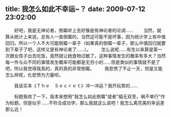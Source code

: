 title: 我怎么如此不幸运~？
date: 2009-07-12 23:02:00
---

　　好吧，我是无神论者，倒霉听上去好像是有神论者的论调……
　　当然，就算从统计上来说，总有人一直倒霉的，当然这可能不是坏事，因为统计学上有中值回归，所以一个人不大可能倒霉一辈子（如果真的倒霉一辈子，那么中值回归就要到下辈子了吧，这样又是有神论者了……）。
　　怎么说呢……有生以来算是第一次跟女孩子出去吃饭，竟然就让她食物过敏了。这种事情发生的概率有多大？当然每一件与众不同的事情发生概率可能都是无穷小的……但是类似的事情就不是了吧，所以我觉得我真的，真的真的非常倒霉。
 　　我悲愤了不止一天，但是又能怎么样呢，化悲愤为力量呗。

　　我该买本《Ｔｈｅ　Ｓｅｃｒｅｔ》冲一冲运？我开玩笑的……

　　标题我改了一下，我本来想用"我怎么如此倒霉"或者"福无双至，祸不单行"作为标题，但是似乎……不符合成功学，那么我就这么说吧！我怎么离完美的幸运差那么远！
